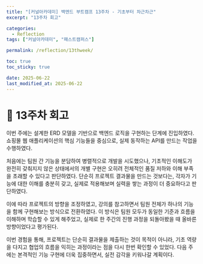 ```yaml
---
title: "[커널아카데미] 백엔드 부트캠프 13주차 - 기초부터 차근차근"
excerpt: "13주차 회고"

categories:
  - Reflection
tags: ["커널아카데미", "패스트캠퍼스"]

permalink: /reflection/13thweek/

toc: true
toc_sticky: true

date: 2025-06-22
last_modified_at: 2025-06-22
---
```


# 📜 13주차 회고
이번 주에는 설계한 ERD 모델을 기반으로 백엔드 로직을 구현하는 단계에 진입하였다. 쇼핑몰 웹 애플리케이션의 핵심 기능들을 중심으로, 실제 동작하는 API를 만드는 작업을 수행하였다.

처음에는 팀원 간 기능을 분담하여 병렬적으로 개발을 시도했으나, 기초적인 이해도가 완전히 갖춰지지 않은 상태에서의 개별 구현은 오히려 전체적인 품질 저하와 이해 부족을 초래할 수 있다고 판단하였다. 단순히 프로젝트 결과물을 만드는 것보다는, 각자가 기능에 대한 이해를 충분히 갖고, 실제로 적용해보며 실력을 쌓는 과정이 더 중요하다고 판단하였다.

이에 따라 프로젝트의 방향을 조정하였고, 강의를 참고하면서 팀원 전체가 하나의 기능을 함께 구현해보는 방식으로 전환하였다. 이 방식은 팀원 모두가 동일한 기준과 흐름을 이해하며 학습할 수 있게 해주었고, 실제로 한 주간의 진행 과정을 되돌아봤을 때 올바른 방향이었다고 평가된다.

이번 경험을 통해, 프로젝트는 단순히 결과물을 제출하는 것이 목적이 아니라, 기초 역량을 다지고 협업의 흐름을 익히는 과정이라는 점을 다시 한번 확인할 수 있었다. 다음 주에는 본격적인 기능 구현에 더욱 집중하면서, 실전 감각을 키워나갈 계획이다.